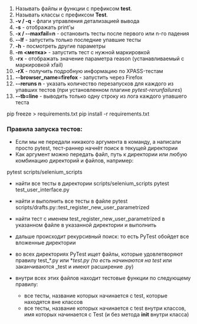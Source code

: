 1. Называть файлы и функции с префиксом **test**.
2. Называть классы с префиксом **Test**.
3. **-v / -q** - флаги управления детализацией вывода
4. **-s** - отображать print'ы
5. **-x / --maxfail=n** - остановить тесты после первого или n-го падения
6. **--lf** - запустить только последние упавшие тесты
7. **-h** - посмотреть другие параметры
8. **-m <метка>** - запустить тест с нужной маркировкой
9. **-rx** - отображать значение параметра reason (устанавливаемый с маркировкой xfail)
10. **-rX** - получить подробную информацию по XPASS-тестам
11. **--browser_name=firefox** - запустить через Firefox
12. **--reruns n** - указать количество перезапусков для каждого из упавших тестов (при установленном плагине *pytest-rerunfailures*)
13. **--tb=line** - выводить только одну строку из лога каждого упавшего теста

pip freeze > requirements.txt
pip install -r requirements.txt

### Правила запуска тестов:
- Если мы не передали никакого аргумента в команду, а написали просто pytest, тест-раннер начнёт поиск в текущей директории
- Как аргумент можно передать файл, путь к директории или любую комбинацию директорий и файлов, например: 

pytest scripts/selenium_scripts
- найти все тесты в директории scripts/selenium_scripts
pytest test_user_interface.py
- найти и выполнить все тесты в файле 
pytest scripts/drafts.py::test_register_new_user_parametrized
- найти тест с именем test_register_new_user_parametrized в указанном файле в указанной директории и выполнить

- дальше происходит рекурсивный поиск: то есть PyTest обойдет все вложенные директории
- во всех директориях PyTest ищет файлы, которые удовлетворяют правилу  test_*.py или *_test.py (то есть начинаются на test_ или заканчиваются _test и имеют расширение .py)
- внутри всех этих файлов находит тестовые функции по следующему правилу:
	- все тесты, название которых начинается с test, которые находятся вне классов
	- все тесты, название которых начинается с test внутри классов, имя которых начинается с Test (и без метода __init__ внутри класса)
